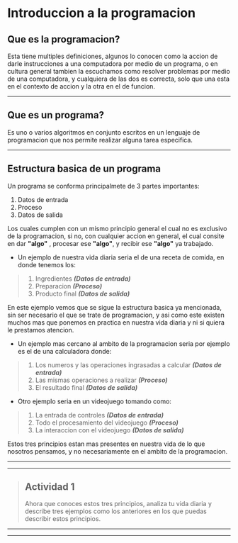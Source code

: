 # Introduccion a la programacion
## Que es la programacion? 
Esta tiene multiples definiciones, algunos lo conocen como la accion de darle instrucciones a una computadora por medio de un programa, o en cultura general tambien la escuchamos como resolver problemas por medio de una computadora, y cualquiera de las dos es correcta, solo que una esta en el contexto de accion y la otra en el de funcion.
***
## Que es un programa?
Es uno o varios algoritmos en conjunto escritos en un lenguaje de programacion que nos permite realizar alguna tarea especifica.
***
## Estructura basica de un programa
Un programa se conforma principalmete de 3 partes importantes:

1. Datos de entrada
1. Proceso
1. Datos de salida

Los cuales cumplen con un mismo principio general el cual no es exclusivo de la programacion, si no, con cualquier accion en general, el cual
consite en dar **"algo"** , procesar ese **"algo"**, y recibir ese **"algo"** ya trabajado.

* Un ejemplo de nuestra vida diaria seria el de una receta de comida, en donde tenemos los:
>   1. Ingredientes ***(Datos de entrada)***
>   1. Preparacion ***(Proceso)***
>   1. Producto final ***(Datos de salida)***

En este ejemplo vemos que se sigue la estructura basica ya mencionada, sin ser necesario el que se trate de programacion, y asi como este existen muchos mas que ponemos en practica en nuestra vida diaria y ni si quiera le prestamos atencion. 

* Un ejemplo mas cercano al ambito de la programacion seria por ejemplo es el de una calculadora donde:
>   1. Los numeros y las operaciones ingrasadas a calcular ***(Datos de entrada)***
>   1. Las mismas operaciones a realizar ***(Proceso)***
>   1. El resultado final ***(Datos de salida)***

* Otro ejemplo seria en un videojuego tomando como:
>   1. La entrada de controles ***(Datos de entrada)***
>   1. Todo el procesamiento del videojuego ***(Proceso)***
>   1. La interaccion con el videojuego ***(Datos de salida)***

Estos tres principios estan mas presentes en nuestra vida de lo que nosotros pensamos, y no necesariamente en el ambito de la programacion.

***
***
>## Actividad 1  
>Ahora que conoces estos tres principios, analiza tu vida diaria y describe tres ejemplos como los anteriores en los que puedas describir estos principios.
***
***
